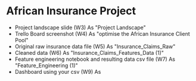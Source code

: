# African Insurance Project <br>
 *  Project landscape slide (W3) As "Project Landscape"
 *  Trello Board screenshot (W4) As "optimise the African Insurance Client Pool"
 *  Original raw insurance data file (W5) As "Insurance_Claims_Raw"
 *  Cleaned data (W6) As "Insurance_Claims_Features_Data (1)"
 *  Feature engineering notebook and resulting data csv file (W7) As "Feature_Engineering (1)"
 *  Dashboard using your csv (W9) As

